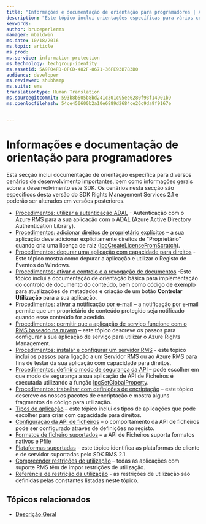 ```yaml
---
title: "Informações e documentação de orientação para programadores | Azure RMS"
description: "Este tópico inclui orientações específicas para vários cenários de desenvolvimento importantes."
keywords: 
author: bruceperlerms
manager: mbaldwin
ms.date: 10/18/2016
ms.topic: article
ms.prod: 
ms.service: information-protection
ms.technology: techgroup-identity
ms.assetid: 5A9F04FD-0FCD-482F-8671-36FE93B783B0
audience: developer
ms.reviewer: shubhamp
ms.suite: ems
translationtype: Human Translation
ms.sourcegitcommit: 593b8b505b8bd241c301c95ee6280f93f14901b9
ms.openlocfilehash: 54ce450600b2a10e6889d2684ce26c9da9f9167e


---
```


# Informações e documentação de orientação para programadores

Esta secção inclui documentação de orientação específica para diversos cenários de desenvolvimento importantes, bem como informações gerais sobre a desenvolvimento este SDK. Os cenários nesta secção são específicos desta versão do SDK Rights Management Services 2.1 e poderão ser alterados em versões posteriores.
- [Procedimentos: utilizar a autenticação ADAL](how-to-use-adal-authentication.md) - Autenticação com o Azure RMS para a sua aplicação com o ADAL (Azure Active Directory Authentication Library).
- [Procedimentos: adicionar direitos de proprietário explícitos](add-explicit-owner-rights.md) – a sua aplicação deve adicionar explicitamente direitos de "Proprietário" quando cria uma licença de raiz ([IpcCreateLicenseFromScratch](https://msdn.microsoft.com/library/hh535256.aspx)).
- [Procedimentos: depurar uma aplicação com capacidade para direitos](debugging-applications-that-use-ad-rms.md) - Este tópico mostra como depurar a aplicação e utilizar o Registo de Eventos do Windows.
- [Procedimentos: ativar o controlo e a revogação de documentos](tracking-content.md) -Este tópico inclui a documentação de orientação básica para implementação do controlo de documento do conteúdo, bem como código de exemplo para atualizações de metadados e criação de um botão **Controlar Utilização** para a sua aplicação.
- [Procedimentos: ativar a notificação por e-mail](how-to-enable-email-notification.md) – a notificação por e-mail permite que um proprietário de conteúdo protegido seja notificado quando esse conteúdo for acedido.
- [Procedimentos: permitir que a aplicação de serviço funcione com o RMS baseado na nuvem](how-to-use-file-api-with-aadrm-cloud.md) – este tópico descreve os passos para configurar a sua aplicação de serviço para utilizar o Azure Rights Management.
- [Procedimentos: instalar e configurar um servidor RMS](how-to-install-and-configure-an-rms-server.md) - este tópico inclui os passos para ligação a um Servidor RMS ou ao Azure RMS para fins de testar da sua aplicação com capacidade para direitos.
- [Procedimentos: definir o modo de segurança da API](setting-the-api-security-mode-api-mode.md) – pode escolher em que modo de segurança a sua aplicação de API de Ficheiros é executada utilizando a função [IpcSetGlobalProperty](https://msdn.microsoft.com/library/hh535270.aspx).
- [Procedimentos: trabalhar com definições de encriptação](working-with-encryption.md) – este tópico descreve os nossos pacotes de encriptação e mostra alguns fragmentos de código para utilização.
- [Tipos de aplicação](application-types.md) – este tópico inclui os tipos de aplicações que pode escolher para criar com capacidade para direitos.
- [Configuração da API de ficheiros](file-api-configuration.md) – o comportamento da API de ficheiros pode ser configurado através de definições no registo.
- [Formatos de ficheiro suportados](supported-file-formats.md) – a API de Ficheiros suporta formatos nativos e Pfile
- [Plataformas suportadas](supported-platforms.md) - este tópico identifica as plataformas de cliente e de servidor suportadas pelo SDK RMS 2.1.
- [Compreender restrições de utilização](understanding-usage-restrictions.md) – todas as aplicações com suporte RMS têm de impor restrições de utilização.
- [Referência de restrição da utilização](usage-restriction-reference.md) - as restrições de utilização são definidas pelas constantes listadas neste tópico.

 
## Tópicos relacionados
* [Descrição Geral](ad-rms-overview.md)
 

 



<!--HONumber=Oct16_HO3-->


